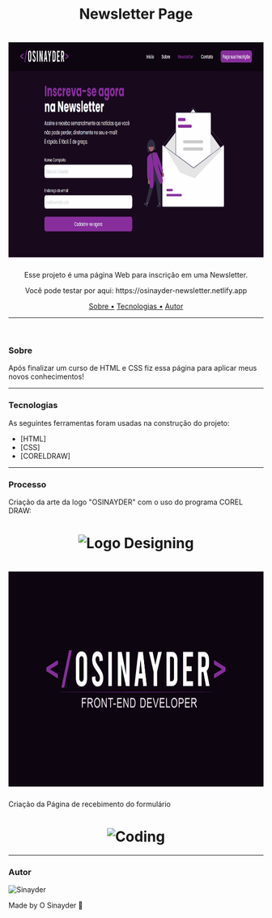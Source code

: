 <h1 align="center">Newsletter Page</h1>

<h1 align="center">
  <img alt="Newsletter" title="Newsletter" src="/imgs/readme.gif" height="425" />
</h1>

<p align="center">Esse projeto é uma página Web para inscrição em uma Newsletter.</p>
<p align="center">Você pode testar por aqui: https://osinayder-newsletter.netlify.app</p>

<p align="center">
 <a href="#sobre">Sobre •</a> 
 <a href="#tecnologias">Tecnologias •</a> 
 <a href="#autor">Autor</a>
</p>

---

<br>

### Sobre

Após finalizar um curso de HTML e CSS fiz essa página para aplicar meus novos conhecimentos!

---

### Tecnologias

As seguintes ferramentas foram usadas na construção do projeto:

- [HTML]
- [CSS]
- [CORELDRAW]

---

### Processo

Criação da arte da logo "OSINAYDER" com o uso do programa COREL DRAW:

<h1 align="center">
  <img alt="Logo Designing" title="OSINAYDER Designing" src="/imgs/logo-design.gif" height="425" />
</h1>

<h1 align="center">
  <img alt="Logo OSINAYDER" title="OSINAYDER Logo" src="/imgs/logo.jpg" height="425" />
</h1>

Criação da Página de recebimento do formulário

<h1 align="center">
  <img alt="Coding" title="Coding" src="/imgs/coding.gif" height="425" />
</h1>

---

### Autor

<img alt="Sinayder" title="O Sinayder" src="https://avatars.githubusercontent.com/u/72233892?v=4" height="100" width="100" />

Made by O Sinayder 👋
